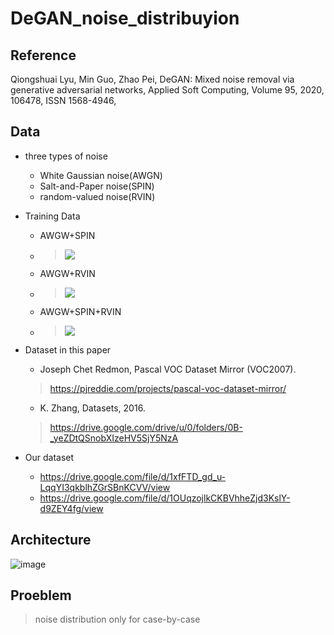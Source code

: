 # DeGAN_noise_distribuyion

## Reference
Qiongshuai Lyu, Min Guo, Zhao Pei,
DeGAN: Mixed noise removal via generative adversarial networks,
Applied Soft Computing,
Volume 95,
2020,
106478,
ISSN 1568-4946,

## Data
- three types of noise
  - White Gaussian noise(AWGN)
  - Salt-and-Paper noise(SPIN)
  - random-valued noise(RVIN)
  
- Training Data
  - AWGW+SPIN 
  - > <img src="http://chart.googleapis.com/chart?cht=tx&chl= \sigma=20\;s=20%,40%\\ \sigma=50\;s=20%,40%\\ " style="border:none;">
  - AWGW+RVIN
  - > <img src="http://chart.googleapis.com/chart?cht=tx&chl= \sigma=10\;r=10%,30%\\ \sigma=40\;r=10%,30%\\ " style="border:none;">
  - AWGW+SPIN+RVIN
  - > <img src="http://chart.googleapis.com/chart?cht=tx&chl= \sigma=40\;s=5%\;r=5%\\ \sigma=30\;s=10%\;r=10%\\ \sigma=20\;s=15%\;r=15%\\ \sigma=10\;s=20%\;r=20%\\ " style="border:none;">
  
- Dataset in this paper
  - Joseph Chet Redmon, Pascal VOC Dataset Mirror (VOC2007).
  > https://pjreddie.com/projects/pascal-voc-dataset-mirror/
  - K. Zhang, Datasets, 2016.
  > https://drive.google.com/drive/u/0/folders/0B-_yeZDtQSnobXIzeHV5SjY5NzA
  
- Our dataset
  - https://drive.google.com/file/d/1xfFTD_gd_u-LqqYI3qkblhZGrSBnKCVV/view
  - https://drive.google.com/file/d/1OUqzojlkCKBVhheZjd3KslY-d9ZEY4fg/view

## Architecture
![image](https://ars.els-cdn.com/content/image/1-s2.0-S1568494620304178-gr2.jpg)

## Proeblem
> noise distribution only for case-by-case
